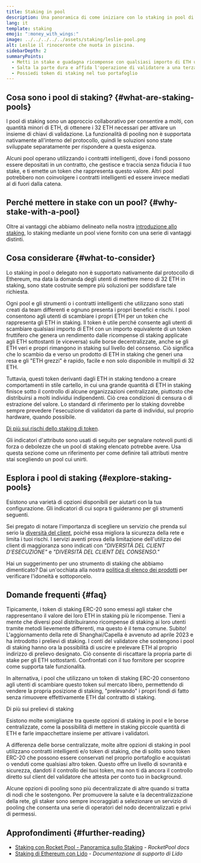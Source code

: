 ```yaml
---
title: Staking in pool
description: Una panoramica di come iniziare con lo staking in pool di ETH
lang: it
template: staking
emoji: ":money_with_wings:"
image: ../../../../../assets/staking/leslie-pool.png
alt: Leslie il rinoceronte che nuota in piscina.
sidebarDepth: 2
summaryPoints:
  - Metti in stake e guadagna ricompense con qualsiasi importo di ETH unendo le forze con gli altri
  - Salta la parte dura e affida l'operazione di validatore a una terza parte
  - Possiedi token di staking nel tuo portafoglio
---
```


## Cosa sono i pool di staking? {#what-are-staking-pools}

I pool di staking sono un approccio collaborativo per consentire a molti, con quantità minori di ETH, di ottenere i 32 ETH necessari per attivare un insieme di chiavi di validazione. La funzionalità di pooling non è supportata nativamente all'interno del protocollo, quindi le soluzioni sono state sviluppate separatamente per rispondere a questa esigenza.

Alcuni pool operano utilizzando i contratti intelligenti, dove i fondi possono essere depositati in un contratto, che gestisce e traccia senza fiducia il tuo stake, e ti emette un token che rappresenta questo valore. Altri pool potrebbero non coinvolgere i contratti intelligenti ed essere invece mediati al di fuori dalla catena.

## Perché mettere in stake con un pool? {#why-stake-with-a-pool}

Oltre ai vantaggi che abbiamo delineato nella nostra [introduzione allo staking](/staking/), lo staking mediante un pool viene fornito con una serie di vantaggi distinti.

<CardGrid>
  <Card title="Bassa barriera all’ingresso" emoji="🐟" description="Not a whale? No problem. Most staking pools let you stake virtually any amount of ETH by joining forces with other stakers, unlike staking solo which requires 32 ETH." />
  <Card title="Inizia oggi" emoji=":stopwatch:" description="Staking with a pool is as easy as a token swap. No need to worry about hardware setup and node maintenance. Pools allow you to deposit your ETH which enables node operators to run validators. Rewards are then distributed to contributors minus a fee for node operations." />
  <Card title="token di staking" emoji=":droplet:" description="Many staking pools provide a token that represents a claim on your staked ETH and the rewards it generates. This allows you to make use of your staked ETH, e.g. as collateral in DeFi applications." />
</CardGrid>

<StakingComparison page="pools" />

## Cosa considerare {#what-to-consider}

Lo staking in pool o delegato non è supportato nativamente dal protocollo di Ethereum, ma data la domanda degli utenti di mettere meno di 32 ETH in staking, sono state costruite sempre più soluzioni per soddisfare tale richiesta.

Ogni pool e gli strumenti o i contratti intelligenti che utilizzano sono stati creati da team differenti e ognuno presenta i propri benefici e rischi. I pool consentono agli utenti di scambiare i propri ETH per un token che rappresenta gli ETH in staking. Il token è utile perché consente agli utenti di scambiare qualsiasi importo di ETH con un importo equivalente di un token fruttifero che genera un rendimento dalle ricompense di staking applicate agli ETH sottostanti (e viceversa) sulle borse decentralizzate, anche se gli ETH veri e propri rimangono in staking sul livello del consenso. Ciò significa che lo scambio da e verso un prodotto di ETH in staking che generi una resa e gli "ETH grezzi" è rapido, facile e non solo disponibile in multipli di 32 ETH.

Tuttavia, questi token derivanti dagli ETH in staking tendono a creare comportamenti in stile cartello, in cui una grande quantità di ETH in staking finisce sotto il controllo di alcune organizzazioni centralizzate, piuttosto che distribuirsi a molti individui indipendenti. Ciò crea condizioni di censura o di estrazione del valore. Lo standard di riferimento per lo staking dovrebbe sempre prevedere l'esecuzione di validatori da parte di individui, sul proprio hardware, quando possibile.

[Di più sui rischi dello staking di token](https://notes.ethereum.org/@djrtwo/risks-of-lsd).

Gli indicatori d'attributo sono usati di seguito per segnalare notevoli punti di forza o debolezze che un pool di staking elencato potrebbe avere. Usa questa sezione come un riferimento per come definire tali attributi mentre stai scegliendo un pool cui unirti.

<StakingConsiderations page="pools" />

## Esplora i pool di staking {#explore-staking-pools}

Esistono una varietà di opzioni disponibili per aiutarti con la tua configurazione. Gli indicatori di cui sopra ti guideranno per gli strumenti seguenti.

<ProductDisclaimer />

<StakingProductsCardGrid category="pools" />

Sei pregato di notare l'importanza di scegliere un servizio che prenda sul serio la [diversità del client](/developers/docs/nodes-and-clients/client-diversity/), poiché essa migliora la sicurezza della rete e limita i tuoi rischi. I servizi aventi prova della limitazione dell'utilizzo dei client di maggioranza sono indicati con <em style="text-transform: uppercase;">"diversità del client d'esecuzione"</em> e <em style="text-transform: uppercase;">"diversità del client del consenso."</em>

Hai un suggerimento per uno strumento di staking che abbiamo dimenticato? Dai un'occhiata alla nostra [politica di elenco dei prodotti](/contributing/adding-staking-products/) per verificare l'idoneità e sottoporcelo.

## Domande frequenti {#faq}

<ExpandableCard title="Come ottengo ricompense?">
Tipicamente, i token di staking ERC-20 sono emessi agli staker che rappresentano il valore dei loro ETH in staking più le ricompense. Tieni a mente che diversi pool distribuiranno ricompense di staking ai loro utenti tramite metodi lievemente differenti, ma questo è il tema comune.
</ExpandableCard>

<ExpandableCard title="Quando posso prelevare il mio stake?">
Subito! L'aggiornamento della rete di Shanghai/Capella è avvenuto ad aprile 2023 e ha introdotto i prelievi di staking. I conti del validatore che sostengono i pool di staking hanno ora la possibilità di uscire e prelevare ETH al proprio indirizzo di prelievo designato. Ciò consente di riscattare la propria parte di stake per gli ETH sottostanti. Confrontati con il tuo fornitore per scoprire come supporta tale funzionalità.

In alternativa, i pool che utilizzano un token di staking ERC-20 consentono agli utenti di scambiare questo token sul mercato libero, permettendo di vendere la propria posizione di staking, "prelevando" i propri fondi di fatto senza rimuovere effettivamente ETH dal contratto di staking.

<ButtonLink to="/staking/withdrawals/">Di più sui prelievi di staking</ButtonLink>
</ExpandableCard>

<ExpandableCard title="È diverso dallo staking con la mia borsa?">
Esistono molte somiglianze tra queste opzioni di staking in pool e le borse centralizzate, come la possibilità di mettere in staking piccole quantità di ETH e farle impacchettare insieme per attivare i validatori.

A differenza delle borse centralizzate, molte altre opzioni di staking in pool utilizzano contratti intelligenti e/o token di staking, che di solito sono token ERC-20 che possono essere conservati nel proprio portafoglio e acquistati o venduti come qualsiasi altro token. Questo offre un livello di sovranità e sicurezza, dandoti il controllo dei tuoi token, ma non ti dà ancora il controllo diretto sul client del validatore che attesta per conto tuo in background.

Alcune opzioni di pooling sono più decentralizzate di altre quando si tratta di nodi che le sostengono. Per promuovere la salute e la decentralizzazione della rete, gli staker sono sempre incoraggiati a selezionare un servizio di pooling che consenta una serie di operatori del nodo decentralizzati e privi di permessi.
</ExpandableCard>

## Approfondimenti {#further-reading}

- [Staking con Rocket Pool - Panoramica sullo Staking](https://docs.rocketpool.net/guides/staking/overview.html) - _RocketPool docs_
- [Staking di Ethereum con Lido](https://help.lido.fi/en/collections/2947324-staking-ethereum-with-lido) - _Documentazione di supporto di Lido_
